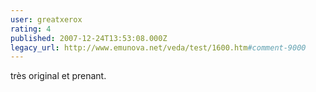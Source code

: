 ```yaml
---
user: greatxerox
rating: 4
published: 2007-12-24T13:53:08.000Z
legacy_url: http://www.emunova.net/veda/test/1600.htm#comment-9000
---
```

très original et prenant.
